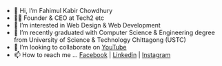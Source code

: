 - 👋 Hi, I’m Fahimul Kabir Chowdhury
- 👩‍💻 Founder & CEO at Tech2 etc
- 👀 I’m interested in Web Design & Web Development
- 🌱 I’m recently graduated with Computer Science & Engineering degree from University of Science & Technology Chittagong (USTC)
- 💞️ I’m looking to collaborate on [YouTube](https://www.youtube.com/tech2etc)
- 📫 How to reach me ... [Facebook](https://www.facebook.com/mdfahimulkabir/) | [Linkedin](https://www.linkedin.com/in/fahimulkabirchowdhury/) | [Instagram](https://www.instagram.com/fahimulkabir.tech2etc/)

<!---
fahimulkabir/fahimulkabir is a ✨ special ✨ repository because its `README.md` (this file) appears on your GitHub profile.
You can click the Preview link to take a look at your changes.
--->

